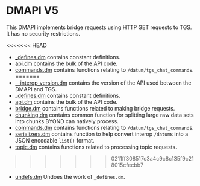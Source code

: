 # DMAPI V5

This DMAPI implements bridge requests using HTTP GET requests to TGS. It has no security restrictions.

<<<<<<< HEAD
- [_defines.dm](./_defines.dm) contains constant definitions.
- [api.dm](./api.dm) contains the bulk of the API code.
- [commands.dm](./commands.dm) contains functions relating to `/datum/tgs_chat_command`s.
=======
- [__interop_version.dm](./__interop_version.dm) contains the version of the API used between the DMAPI and TGS.
- [_defines.dm](./_defines.dm) contains constant definitions.
- [api.dm](./api.dm) contains the bulk of the API code.
- [bridge.dm](./bridge.dm) contains functions related to making bridge requests.
- [chunking.dm](./chunking.dm) contains common function for splitting large raw data sets into chunks BYOND can natively process.
- [commands.dm](./commands.dm) contains functions relating to `/datum/tgs_chat_command`s.
- [serializers.dm](./serializers.dm) contains function to help convert interop `/datum`s into a JSON encodable `list()` format.
- [topic.dm](./topic.dm) contains functions related to processing topic requests.
>>>>>>> 0211ff308517c3a4c9c8c135f9c218015cfecbb7
- [undefs.dm](./undefs.dm) Undoes the work of `_defines.dm`.
